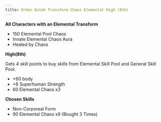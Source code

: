 ```yaml
---
title: Orden Dutah Transform Chaos Elemental High (8th)
---
```

**All Characters with an Elemental Transform**

- 150 Elemental Pool Chaos
- Innate Elemental Chaos Aura
- Healed by Chaos

**High(8th)**

Gets 4 skill points to buy skills from Elemental Skill Pool and General Skill Pool.

- +60 body
- +6 Superhuman Strength
- 60 Elemental Chaos x3

**Chosen Skills**

- Non-Corporeal Form
- 90 Elemental Chaos x9 (Bought 3 Times)